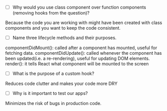 - [ ] Why would you use class component over function components (removing hooks from the question)?

Because the code you are working with might have been created with class components and you want to keep the code consistent.


- [ ] Name three lifecycle methods and their purposes.

componentDidMount(): called after a component has mounted, useful for fetching data.
componentDidUpdate(): called whenever the component has been updated(i.e. a re-rendering), useful for updating DOM elements.
render(): it tells React what component will be mounted to the screen


- [ ] What is the purpose of a custom hook?

Reduces code clutter and makes your code more DRY


- [ ] Why is it important to test our apps?

Minimizes the risk of bugs in production code.